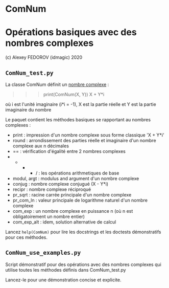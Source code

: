 # ComNum

**Opérations basiques avec des nombres complexes**
==================================================
(c) Alexey FEDOROV (idmagic) 2020


`ComNum_test.py`
---
La classe ComNum définit un [nombre complexe](https://en.wikipedia.org/wiki/Complex_number) :

>>> print(ComNum(X, Y))
X + Y*i

où i est l'unité imaginaire (i*i = -1),
X est la partie réelle et Y est la partie imaginaire du nombre

Le paquet contient les méthodes basiques se rapportant au nombres complexes :

  *  print :		impression d'un nombre complexe sous forme classique 'X + Y*i'
  *  round :		arrondissement des parties réelle et imaginaire d'un nombre complexe aux n décimales
  *  == :			vérification d'égalité entre 2 nombres complexes
  *  + - * / :		les opérations arithmetiques de base
  *  modul, argt :	modulus and argument d'un nombre complexe
  *  conjug :		nombre complexe conjugué (X - Y*i)
  *  recipr :		nombre complexe réciproqué
  *  pr_sqrt :		racine carrée principale d'un nombre complexe
  *  pr_com_ln :	valeur principale de logarithme naturel d'un nombre complexe
  *  com_exp :		un nombre complexe en puissance n (où n est obligatoirement un nombre entier)
  *  com_exp_alt :	idem, solution alternative de calcul
  
Lancez `help(ComNum)` pour lire les docstrings et les doctests démonstratifs pour ces méthodes.

  
`ComNum_use_examples.py`
---
Script démonstratif pour des opérations avec des nombres complexes
qui utilise toutes les méthodes définis dans ComNum_test.py

Lancez-le pour une démonstration concise et explicite.
